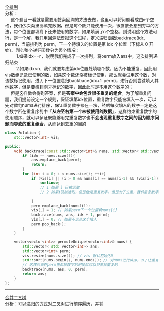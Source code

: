 [全排列](https://leetcode-cn.com/problems/permutations-ii/)    
分析：    
&emsp; 这个题目一看就是需要用搜索回溯的方法去做，这里可以将问题看成由n个空格，我们依次向里面填充数据，但是每个数只能使用一次，很直接会想到穷举的方法，每个位置都填剩下还未使用的数字，如果填满了n个空格，则说明这个方法可行，是一个解，我们用回溯法模拟这个过程，定义递归函数backtrace(idx, perm)，当前排列为 perm，下一个待填入的位置是第 idx 个位置（下标从 0 开始）。那么整个递归函数分为两个情况：   
&emsp; &emsp; 1.如果idx==n，说明我们完成了一次排列，将perm放入ans中，这次排列递归结束；    
&emsp; &emsp; 2.如果idx<n，我们就要考虑第idx位置处填哪个数，因为不能重复，因此用vis数组记录已使用的数，如果这个数还没被标记使用，那么就尝试用这个数，对该数标记使用，进入下一位置递归backtrace(idx+1, perm)，进行否则尝试填入其他数字，但是要撤销刚才标记的数字，因此此时是不用这个数字的；    
&emsp; 但是这样做会得到答案，但是**答案中会包含很多重复的组合**，为了解重复问题，我们提前设定一个规则，保证填第idx位置，重复数字只能被填入一次，可以先对数组nums进行排序，保证重复数字都在一块，然后每次填入的数字一定是这个数字所在重复序列中「**从左至右第一个未被使用的数据**」，这样约束重复数字的使用顺序，就可以保证既能够用完重复数字也**不会出现重复数字之间的因为顺序问题而导致的重复组合**，从而达到去重的目的    
```C++
class Solution {
    std::vector<int> vis;

public:
    void backtrace(const std::vector<int>& nums, std::vector< std::vector<int>>& ans, const int idx, std::vector<int>& perm){
        if (idx == nums.size()){
            ans.emplace_back(perm);
            return;
        }
        for (int i = 0; i < nums.size(); ++i){
            if (vis[i] || (i > 0 && nums[i] == nums[i-1] && !vis[i-1])){
                continue;
                // 1 如果 i 已被选取
                // 2 如果i没被选取，但是他是重复数字，但是为了去重，我们重复数字只能选择从左至右第一个未使用的数字，如果此时i-1处的重复数字没被使用，说明这种情况后面会造成重复, 直接不再考虑即可
                
            }
            perm.emplace_back(nums[i]);
            vis[i] = 1; // 如果perm下一个位置填nums[i]
            backtrace(nums, ans, idx + 1, perm);
            vis[i] = 0; // 如果不选用这个填入
            perm.pop_back();
        }
    }

    vector<vector<int>> permuteUnique(vector<int>& nums) {
        std::vector< std::vector<int>> ans;
        std::vector<int> perm;
        vis.resize(nums.size()); // vis 默认初始化0
        std::sort(nums.begin(), nums.end()); // 对nums进行排序，为了让重复的数据都在一起
        // 这样后面在perm里面放数字的时候就可以只放非重复的
        backtrace(nums, ans, 0, perm);
        return ans;
    }
};
```
----    
[合并二叉树](https://leetcode-cn.com/problems/merge-two-binary-trees/)    
分析：可以递归的方式对二叉树进行前序遍历，并将
 

